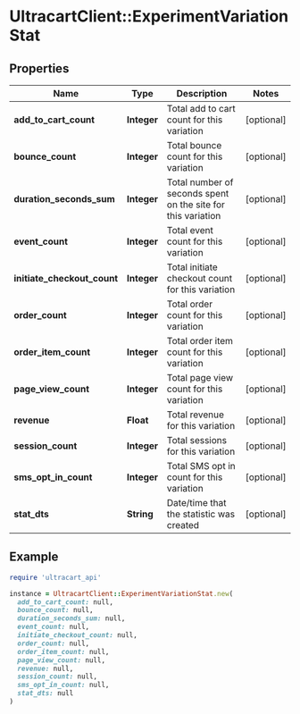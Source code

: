 # UltracartClient::ExperimentVariationStat

## Properties

| Name | Type | Description | Notes |
| ---- | ---- | ----------- | ----- |
| **add_to_cart_count** | **Integer** | Total add to cart count for this variation | [optional] |
| **bounce_count** | **Integer** | Total bounce count for this variation | [optional] |
| **duration_seconds_sum** | **Integer** | Total number of seconds spent on the site for this variation | [optional] |
| **event_count** | **Integer** | Total event count for this variation | [optional] |
| **initiate_checkout_count** | **Integer** | Total initiate checkout count for this variation | [optional] |
| **order_count** | **Integer** | Total order count for this variation | [optional] |
| **order_item_count** | **Integer** | Total order item count for this variation | [optional] |
| **page_view_count** | **Integer** | Total page view count for this variation | [optional] |
| **revenue** | **Float** | Total revenue for this variation | [optional] |
| **session_count** | **Integer** | Total sessions for this variation | [optional] |
| **sms_opt_in_count** | **Integer** | Total SMS opt in count for this variation | [optional] |
| **stat_dts** | **String** | Date/time that the statistic was created | [optional] |

## Example

```ruby
require 'ultracart_api'

instance = UltracartClient::ExperimentVariationStat.new(
  add_to_cart_count: null,
  bounce_count: null,
  duration_seconds_sum: null,
  event_count: null,
  initiate_checkout_count: null,
  order_count: null,
  order_item_count: null,
  page_view_count: null,
  revenue: null,
  session_count: null,
  sms_opt_in_count: null,
  stat_dts: null
)
```

